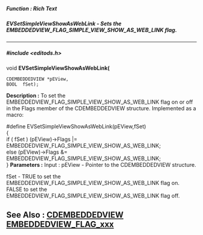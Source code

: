 ##### Function : Rich Text
##### EVSetSimpleViewShowAsWebLink - Sets the EMBEDDEDVIEW_FLAG_SIMPLE_VIEW_SHOW_AS_WEB_LINK flag.
---
##### #include <editods.h>
void **EVSetSimpleViewShowAsWebLink(**

	CDEMBEDDEDVIEW *pEView,
	BOOL  fSet);
**Description :**
To set the EMBEDDEDVIEW_FLAG_SIMPLE_VIEW_SHOW_AS_WEB_LINK flag on or off in the 
Flags member of the CDEMBEDDEDVIEW structure.  Implemented as a macro:

#define EVSetSimpleViewShowAsWebLink(pEView,fSet) \
{\
 if ( fSet ) (pEView)->Flags |= EMBEDDEDVIEW_FLAG_SIMPLE_VIEW_SHOW_AS_WEB_LINK;\
 else  (pEView)->Flags &= EMBEDDEDVIEW_FLAG_SIMPLE_VIEW_SHOW_AS_WEB_LINK;\
}
**Parameters :**
Input :
pEView  -  Pointer to the CDEMBEDDEDVIEW structure.

fSet  -  TRUE to set the EMBEDDEDVIEW_FLAG_SIMPLE_VIEW_SHOW_AS_WEB_LINK flag on.  FALSE  to set the EMBEDDEDVIEW_FLAG_SIMPLE_VIEW_SHOW_AS_WEB_LINK flag off.


**See Also :**
[CDEMBEDDEDVIEW](D:/md_files/CDEMBEDDEDVIEW.md)
[EMBEDDEDVIEW_FLAG_xxx](D:/md_files/EMBEDDEDVIEW_FLAG_xxx.md)
---
